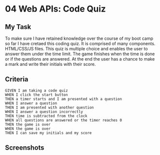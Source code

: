 # 04 Web APIs: Code Quiz

## My Task

To make sure I have retained knowledge over the course of my boot camp so far I have cretaed this coding quiz. It is comprised of many components. HTML/CSS/JS files. This quiz is multiple choice and enables the user to answer them under the time limit. The game finishes when the time is done or if the questions are answered. At the end the user has a chance to make a mark and write their initials with their score.

## Criteria

```
GIVEN I am taking a code quiz
WHEN I click the start button
THEN a timer starts and I am presented with a question
WHEN I answer a question
THEN I am presented with another question
WHEN I answer a question incorrectly
THEN time is subtracted from the clock
WHEN all questions are answered or the timer reaches 0
THEN the game is over
WHEN the game is over
THEN I can save my initials and my score
```

## Screenshots
